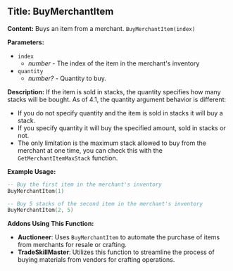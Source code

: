 ## Title: BuyMerchantItem

**Content:**
Buys an item from a merchant.
`BuyMerchantItem(index)`

**Parameters:**
- `index`
  - *number* - The index of the item in the merchant's inventory
- `quantity`
  - *number?* - Quantity to buy.

**Description:**
If the item is sold in stacks, the quantity specifies how many stacks will be bought.
As of 4.1, the quantity argument behavior is different:
- If you do not specify quantity and the item is sold in stacks it will buy a stack.
- If you specify quantity it will buy the specified amount, sold in stacks or not.
- The only limitation is the maximum stack allowed to buy from the merchant at one time, you can check this with the `GetMerchantItemMaxStack` function.

**Example Usage:**
```lua
-- Buy the first item in the merchant's inventory
BuyMerchantItem(1)

-- Buy 5 stacks of the second item in the merchant's inventory
BuyMerchantItem(2, 5)
```

**Addons Using This Function:**
- **Auctioneer**: Uses `BuyMerchantItem` to automate the purchase of items from merchants for resale or crafting.
- **TradeSkillMaster**: Utilizes this function to streamline the process of buying materials from vendors for crafting operations.
